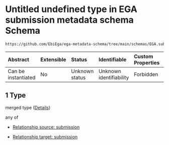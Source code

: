 # Untitled undefined type in EGA submission metadata schema Schema

```txt
https://github.com/EbiEga/ega-metadata-schema/tree/main/schemas/EGA.submission.json#/properties/submission_relationships/items/allOf/1/anyOf/0/allOf/1
```



| Abstract            | Extensible | Status         | Identifiable            | Custom Properties | Additional Properties | Access Restrictions | Defined In                                                                           |
| :------------------ | :--------- | :------------- | :---------------------- | :---------------- | :-------------------- | :------------------ | :----------------------------------------------------------------------------------- |
| Can be instantiated | No         | Unknown status | Unknown identifiability | Forbidden         | Allowed               | none                | [EGA.submission.json\*](../../../schemas/EGA.submission.json "open original schema") |

## 1 Type

merged type ([Details](ega-19-properties-submission-relationships-items-allof-relationship-constraints-for-a-submission-anyof-allowed-relationships-of-type-same_as-grouped_with-and-member_of-optional-ones-allof-1.md))

any of

*   [Relationship source: submission](ega-12-definitions-relationship-source-submission.md "check type definition")

*   [Relationship target: submission](ega-12-definitions-relationship-target-submission.md "check type definition")
